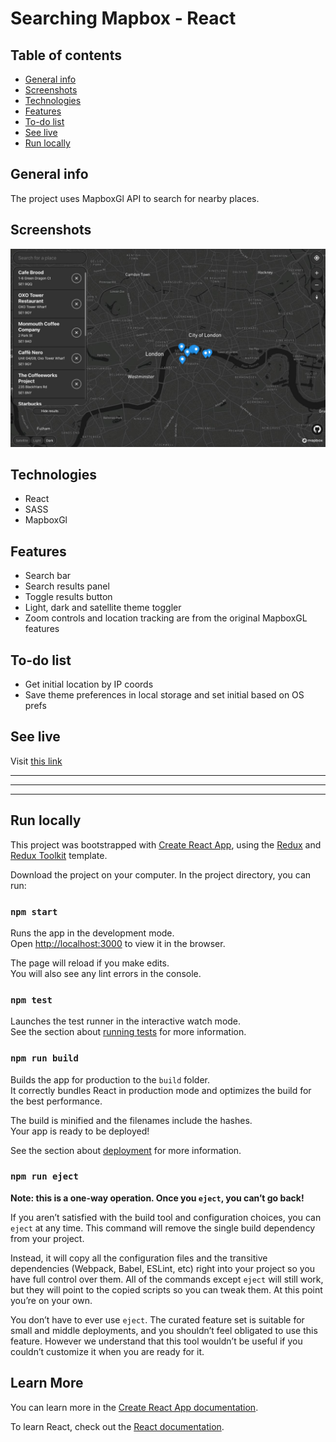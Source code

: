 # Searching Mapbox - React

## Table of contents

- [General info](#general-info)
- [Screenshots](#screenshots)
- [Technologies](#technologies)
- [Features](#features)
- [To-do list](#to-do-list)
- [See live](#see-live)
- [Run locally](#run-locally)

## General info

The project uses MapboxGl API to search for nearby places.

## Screenshots

<img src="./public/mapbox-screenshot.jpg" width="800px">

## Technologies

- React
- SASS
- MapboxGl

## Features

- Search bar
- Search results panel
- Toggle results button
- Light, dark and satellite theme toggler
- Zoom controls and location tracking are from the original MapboxGL features

## To-do list

- Get initial location by IP coords
- Save theme preferences in local storage and set initial based on OS prefs

## See live

Visit [this link](https://searching-mapbox.netlify.app/)

---

---

---

## Run locally

This project was bootstrapped with [Create React App](https://github.com/facebook/create-react-app), using the [Redux](https://redux.js.org/) and [Redux Toolkit](https://redux-toolkit.js.org/) template.

Download the project on your computer. In the project directory, you can run:

### `npm start`

Runs the app in the development mode.<br />
Open [http://localhost:3000](http://localhost:3000) to view it in the browser.

The page will reload if you make edits.<br />
You will also see any lint errors in the console.

### `npm test`

Launches the test runner in the interactive watch mode.<br />
See the section about [running tests](https://facebook.github.io/create-react-app/docs/running-tests) for more information.

### `npm run build`

Builds the app for production to the `build` folder.<br />
It correctly bundles React in production mode and optimizes the build for the best performance.

The build is minified and the filenames include the hashes.<br />
Your app is ready to be deployed!

See the section about [deployment](https://facebook.github.io/create-react-app/docs/deployment) for more information.

### `npm run eject`

**Note: this is a one-way operation. Once you `eject`, you can’t go back!**

If you aren’t satisfied with the build tool and configuration choices, you can `eject` at any time. This command will remove the single build dependency from your project.

Instead, it will copy all the configuration files and the transitive dependencies (Webpack, Babel, ESLint, etc) right into your project so you have full control over them. All of the commands except `eject` will still work, but they will point to the copied scripts so you can tweak them. At this point you’re on your own.

You don’t have to ever use `eject`. The curated feature set is suitable for small and middle deployments, and you shouldn’t feel obligated to use this feature. However we understand that this tool wouldn’t be useful if you couldn’t customize it when you are ready for it.

## Learn More

You can learn more in the [Create React App documentation](https://facebook.github.io/create-react-app/docs/getting-started).

To learn React, check out the [React documentation](https://reactjs.org/).
